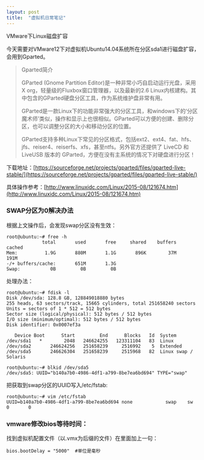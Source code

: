 ```yaml
---
layout: post
title:  "虚拟机日常笔记"
---
```


VMware下Linux磁盘扩容

今天需要对VMware12下对虚拟机Ubuntu14.04系统所在分区sda1进行磁盘扩容，会用到Gparted。

> Gparted简介
> 
> GParted (Gnome Partition Editor)是一种非常小巧自启动运行光盘，采用X org，轻量级的Fluxbox窗口管理器，以及最新的2.6 Linux内核建构。其中包含的GParted硬盘分区工具，作为系统维护盘非常有用。
> 
> GParted是一款Linux下的功能非常强大的分区工具，和windows下的‘分区魔术师’类似，操作和显示上也很相似。GParted可以方便的创建、删除分区，也可以调整分区的大小和移动分区的位置。
> 
> GParted支持多种Linux下常见的分区格式，包括ext2、ext4、fat、hfs、jfs、reiser4、reiserfs、xfs，甚至ntfs。另外官方还提供了 LiveCD 和 LiveUSB 版本的 GParted，方便在没有主系统的情况下对硬盘进行分区！

下载地址：[https://sourceforge.net/projects/gparted/files/gparted-live-stable/](https://sourceforge.net/projects/gparted/files/gparted-live-stable/)

具体操作参考：[http://www.linuxidc.com/Linux/2015-08/121674.htm](http://www.linuxidc.com/Linux/2015-08/121674.htm)

### SWAP分区为0解决办法

根据上文操作后，会发现swap分区没有生效：

	root@ubuntu:~# free -h
	             total       used       free     shared    buffers     cached
	Mem:          1.9G       880M       1.1G       896K        37M       191M
	-/+ buffers/cache:       651M       1.3G
	Swap:           0B         0B         0B
	
处理办法：

	root@ubuntu:~# fdisk -l
	Disk /dev/sda: 128.8 GB, 128849018880 bytes
	255 heads, 63 sectors/track, 15665 cylinders, total 251658240 sectors
	Units = sectors of 1 * 512 = 512 bytes
	Sector size (logical/physical): 512 bytes / 512 bytes
	I/O size (minimum/optimal): 512 bytes / 512 bytes
	Disk identifier: 0x0007ef3a
	
	   Device Boot      Start         End      Blocks   Id  System
	/dev/sda1   *        2048   246624255   123311104   83  Linux
	/dev/sda2       246624256   251658239     2516992    5  Extended
	/dev/sda5       246626304   251658239     2515968   82  Linux swap / Solaris

	root@ubuntu:~# blkid /dev/sda5
	/dev/sda5: UUID="b140a7b0-4986-4df1-a799-8be7ea6bd694" TYPE="swap" 

把获取到swap分区的UUID写入/etc/fstab:

	root@ubuntu:~# vim /etc/fstab
	UUID=b140a7b0-4986-4df1-a799-8be7ea6bd694 none            swap    sw              0       0


### vmware修改bios等待时间：

找到虚拟机配置文件（以.vmx为后缀的文件）在里面加上一句：

	bios.bootDelay = "5000"  #单位是毫秒


